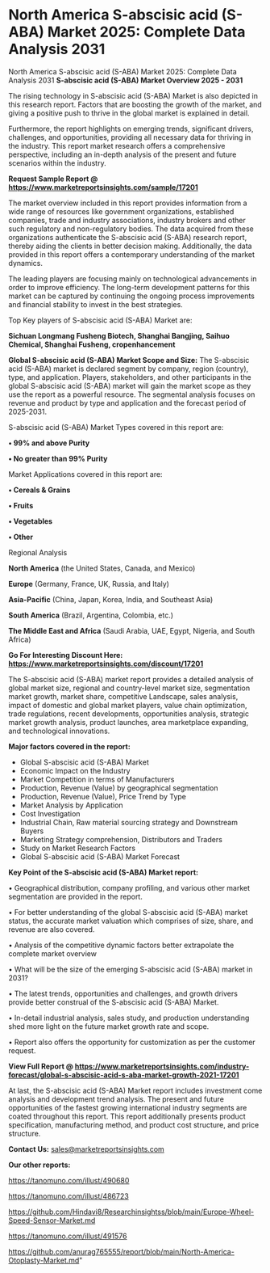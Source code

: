 # North America S-abscisic acid (S-ABA) Market 2025: Complete Data Analysis 2031
North America S-abscisic acid (S-ABA) Market 2025: Complete Data Analysis 2031
<Strong> S-abscisic acid (S-ABA) Market Overview 2025 - 2031</strong>

The rising technology in S-abscisic acid (S-ABA) Market is also depicted in this research report. Factors that are boosting the growth of the market, and giving a positive push to thrive in the global market is explained in detail.

Furthermore, the report highlights on emerging trends, significant drivers, challenges, and opportunities, providing all necessary data for thriving in the industry. This report market research offers a comprehensive perspective, including an in-depth analysis of the present and future scenarios within the industry.

<strong>Request Sample Report @ <a href=https://www.marketreportsinsights.com/sample/17201>https://www.marketreportsinsights.com/sample/17201</a></strong>

The market overview included in this report provides information from a wide range of resources like government organizations, established companies, trade and industry associations, industry brokers and other such regulatory and non-regulatory bodies. The data acquired from these organizations authenticate the S-abscisic acid (S-ABA) research report, thereby aiding the clients in better decision making. Additionally, the data provided in this report offers a contemporary understanding of the market dynamics.

The leading players are focusing mainly on technological advancements in order to improve efficiency. The long-term development patterns for this market can be captured by continuing the ongoing process improvements and financial stability to invest in the best strategies.

Top Key players of S-abscisic acid (S-ABA) Market are:

<strong>Sichuan Longmang Fusheng Biotech, Shanghai Bangjing, Saihuo Chemical, Shanghai Fusheng, cropenhancement</strong>

<strong><b>Global S-abscisic acid (S-ABA) Market Scope and Size:</b></strong>
The S-abscisic acid (S-ABA) market is declared segment by company, region (country), type, and application. Players, stakeholders, and other participants in the global S-abscisic acid (S-ABA) market will gain the market scope as they use the report as a powerful resource. The segmental analysis focuses on revenue and product by type and application and the forecast period of 2025-2031.

S-abscisic acid (S-ABA) Market Types covered in this report are:

<strong>• 99% and above Purity

• No greater than 99% Purity</strong>

Market Applications covered in this report are:

<strong>• Cereals & Grains

• Fruits

• Vegetables

• Other</strong> 

Regional Analysis

<strong>North America</strong> (the United States, Canada, and Mexico)

<strong>Europe</strong> (Germany, France, UK, Russia, and Italy)

<strong>Asia-Pacific</strong> (China, Japan, Korea, India, and Southeast Asia)

<strong>South America</strong> (Brazil, Argentina, Colombia, etc.)

<strong>The Middle East and Africa</strong> (Saudi Arabia, UAE, Egypt, Nigeria, and South Africa)

<strong>Go For Interesting Discount Here: <a href=https://www.marketreportsinsights.com/discount/17201>https://www.marketreportsinsights.com/discount/17201</a></strong>

The S-abscisic acid (S-ABA) market report provides a detailed analysis of global market size, regional and country-level market size, segmentation market growth, market share, competitive Landscape, sales analysis, impact of domestic and global market players, value chain optimization, trade regulations, recent developments, opportunities analysis, strategic market growth analysis, product launches, area marketplace expanding, and technological innovations.

<strong><b>Major factors covered in the report:</b></strong>
<ul>
  <li>Global S-abscisic acid (S-ABA) Market </li>
  <li>Economic Impact on the Industry</li>
  <li>Market Competition in terms of Manufacturers</li>
  <li>Production, Revenue (Value) by geographical segmentation</li>
  <li>Production, Revenue (Value), Price Trend by Type</li>
  <li>Market Analysis by Application</li>
  <li>Cost Investigation</li>
  <li>Industrial Chain, Raw material sourcing strategy and Downstream Buyers</li>
  <li>Marketing Strategy comprehension, Distributors and Traders</li>
  <li>Study on Market Research Factors</li>
  <li>Global S-abscisic acid (S-ABA) Market Forecast</li>
</ul>

<strong><b>Key Point of the S-abscisic acid (S-ABA) Market report:</b></strong>

• Geographical distribution, company profiling, and various other market segmentation are provided in the report.

• For better understanding of the global S-abscisic acid (S-ABA) market status, the accurate market valuation which comprises of size, share, and revenue are also covered.

• Analysis of the competitive dynamic factors better extrapolate the complete market overview

• What will be the size of the emerging S-abscisic acid (S-ABA) market in 2031?

• The latest trends, opportunities and challenges, and growth drivers provide better construal of the S-abscisic acid (S-ABA) Market.

• In-detail industrial analysis, sales study, and production understanding shed more light on the future market growth rate and scope.

• Report also offers the opportunity for customization as per the customer request.

<strong><b>View Full Report @ <a href=https://www.marketreportsinsights.com/industry-forecast/global-s-abscisic-acid-s-aba-market-growth-2021-17201>https://www.marketreportsinsights.com/industry-forecast/global-s-abscisic-acid-s-aba-market-growth-2021-17201</a></b></strong>


At last, the S-abscisic acid (S-ABA) Market report includes investment come analysis and development trend analysis. The present and future opportunities of the fastest growing international industry segments are coated throughout this report. This report additionally presents product specification, manufacturing method, and product cost structure, and price structure.

<strong>Contact Us:</strong>
sales@marketreportsinsights.com

<strong>Our other reports:</strong>

<a href=https://tanomuno.com/illust/490680>https://tanomuno.com/illust/490680</a>

<a href=https://tanomuno.com/illust/486723>https://tanomuno.com/illust/486723</a>

<a href=https://github.com/Hindavi8/Researchinsightss/blob/main/Europe-Wheel-Speed-Sensor-Market.md>https://github.com/Hindavi8/Researchinsightss/blob/main/Europe-Wheel-Speed-Sensor-Market.md</a>

<a href=https://tanomuno.com/illust/491576>https://tanomuno.com/illust/491576</a>

<a href=https://github.com/anurag765555/report/blob/main/North-America-Otoplasty-Market.md>https://github.com/anurag765555/report/blob/main/North-America-Otoplasty-Market.md</a>"

